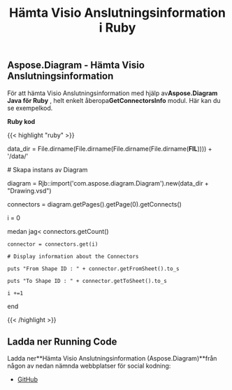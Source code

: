 ﻿---
title: Hämta Visio Anslutningsinformation i Ruby
type: docs
weight: 20
url: /sv/java/retrieve-visio-connectors-information-in-ruby/
---
## **Aspose.Diagram - Hämta Visio Anslutningsinformation**
 För att hämta Visio Anslutningsinformation med hjälp av**Aspose.Diagram Java för Ruby** , helt enkelt åberopa**GetConnectorsInfo** modul. Här kan du se exempelkod.

**Ruby kod**

{{< highlight "ruby" >}}

 data_dir = File.dirname(File.dirname(File.dirname(File.dirname(__FIL__)))) + '/data/'

\# Skapa instans av Diagram

diagram = Rjb::import('com.aspose.diagram.Diagram').new(data_dir + "Drawing.vsd")

connectors = diagram.getPages().getPage(0).getConnects()

i = 0

 medan jag< connectors.getCount()

    connector = connectors.get(i)

    # Display information about the Connectors

    puts "From Shape ID : " + connector.getFromSheet().to_s

    puts "To Shape ID : " + connector.getToSheet().to_s

    i +=1

end

{{< /highlight >}}
## **Ladda ner Running Code**
 Ladda ner**Hämta Visio Anslutningsinformation (Aspose.Diagram)**från någon av nedan nämnda webbplatser för social kodning:

- [GitHub](https://github.com/asposediagram/Aspose.Diagram-for-Java/blob/master/Plugins/Aspose_Diagram_Java_for_Ruby/lib/asposediagramjava/Diagrams/getconnectorsinfo.rb)

